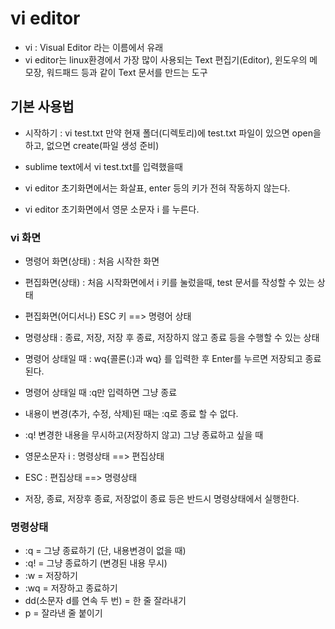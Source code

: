 # vi editor
* vi : Visual Editor 라는 이름에서 유래
* vi editor는 linux환경에서 가장 많이 사용되는 Text 편집기(Editor), 윈도우의 메모장, 워드패드 등과 같이 Text 문서를 만드는 도구

## 기본 사용법
* 시작하기 : vi test.txt
만약 현재 폴더(디렉토리)에 test.txt 파일이 있으면 open을 하고, 없으면 create(파일 생성 준비)

* sublime text에서 vi test.txt를 입력했을때
* vi editor 초기화면에서는 화살표, enter 등의 키가 전혀 작동하지 않는다.

* vi editor 초기화면에서 영문 소문자 i 를 누른다.

### vi 화면
* 명령어 화면(상태) : 처음 시작한 화면
* 편집화면(상태) : 처음 시작화면에서 i 키를 눌렀을때, test 문서를 작성할 수 있는 상태
* 편집화면(어디서나) ESC 키 ==> 명령어 상태
* 명령상태 : 종료, 저장, 저장 후 종료, 저장하지 않고 종료 등을 수행할 수 있는 상태
* 명령어 상태일 때 : wq{콜론(:)과 wq} 를 입력한 후 Enter를 누르면 저장되고 종료된다.
* 명령어 상태일 때 :q만 입력하면 그냥 종료
* 내용이 변경(추가, 수정, 삭제)된 때는 :q로 종료 할 수 없다.

* :q! 변경한 내용을 무시하고(저장하지 않고) 그냥 종료하고 싶을 때

* 영문소문자 i : 명령상태 ==> 편집상태
* ESC : 편집상태 ==> 명령상태
* 저장, 종료, 저장후 종료, 저장없이 종료 등은 반드시 명령상태에서 실행한다.

### 명령상태
* :q = 그냥 종료하기 (단, 내용변경이 없을 때)
* :q! = 그냥 종료하기 (변경된 내용 무시)
* :w = 저장하기
* :wq = 저장하고 종료하기
* dd(소문자 d를 연속 두 번) = 한 줄 잘라내기
* p = 잘라낸 줄 붙이기